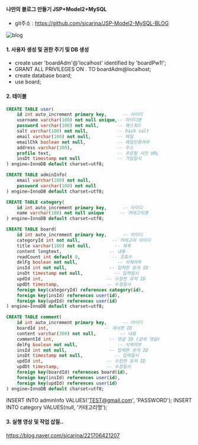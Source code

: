 #### 나만의 블로그 만들기 JSP+Model2+MySQL

- git주소 : <https://github.com/sicarina/JSP-Model2-MySQL-BLOG>

![blog]()

#### 1. 사용자 생성 및 권한 주기 및 DB 생성
- create user 'boardAdm'@'localhost' identified by 'boardPw1!';
- GRANT ALL PRIVILEGES ON *.* TO boardAdm@localhost;
- create database board;
- use board;

#### 2. 테이블
```sql
CREATE TABLE user(
	id int auto_increment primary key,      -- 아이디
    username varchar(100) not null unique,-- 아이디명
    password varchar(100) not null,       -- 패스워드
    salt varchar(100) not null,           -- hash salt
    email varchar(100) not null,          -- 메일
    emailChk boolean not null,            -- 메일인증여부
    address varchar(300),                 -- 주소
    profile text,                         -- 프로필 사진 URL
    insDt timestamp not null              -- 가입일시
) engine=InnoDB default charset=utf8;
```

```sql
CREATE TABLE adminInfo(
	email varchar(100) not null,
    password varchar(100) not null
) engine=InnoDB default charset=utf8;
```

```sql
CREATE TABLE category(
	id int auto_increment primary key,      -- 아이디
    name varchar(100) not null unique      -- 카테고리명
) engine=InnoDB default charset=utf8;
```

```sql
CREATE TABLE board(
	id int auto_increment primary key,      -- 아이디
    categoryId int not null,            -- 카테고리 아이디
    title varchar(100) not null,         -- 제목
    content longtext,                  -- 내용
    readCount int default 0,            -- 조회수
    delFg boolean not null,               -- 삭제여부
    insId int not null,                -- 입력한 유저 ID
    insDt timestamp not null,            -- 입력일시
    updId int,                        -- 수정한 유저 ID
    updDt timestamp,                  -- 수정일시
    foreign key(categoryId) references category(id),
    foreign key(insId) references user(id),
    foreign key(updId) references user(id)
) engine=InnoDB default charset=utf8;
```

```sql
CREATE TABLE comment(
	id int auto_increment primary key,      -- 아이디
    boardId int,                     -- 게시판 ID
    content varchar(300) not null,         -- 내용
    commentId int,                     -- 댓글 ID (상위 댓글)
    delFg boolean not null,               -- 삭제여부
    insId int not null,                -- 입력한 유저 ID
    insDt timestamp not null,            -- 입력일시
    updId int,                        -- 수정한 유저 ID
    updDt timestamp,                  -- 수정일시
    foreign key(boardId) references board(id),
    foreign key(insId) references user(id),
    foreign key(updId) references user(id)
) engine=InnoDB default charset=utf8;
```


INSERT INTO adminInfo VALUES('TEST@gmail.com', 'PASSWORD');
INSERT INTO category VALUES(null, '카테고리명');


#### 3. 실행 영상 및 작업 삽질..
<https://blog.naver.com/sicarina/221706421207>
